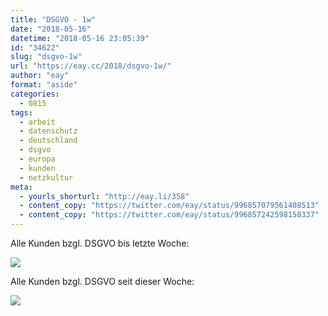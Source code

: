 ```yaml
---
title: "DSGVO - 1w"
date: "2018-05-16"
datetime: "2018-05-16 23:05:39"
id: "34622"
slug: "dsgvo-1w"
url: "https://eay.cc/2018/dsgvo-1w/"
author: "eay"
format: "aside"
categories:
  - 0815
tags:
  - arbeit
  - datenschutz
  - deutschland
  - dsgvo
  - europa
  - kunden
  - netzkultur
meta:
  - yourls_shorturl: "http://eay.li/358"
  - content_copy: "https://twitter.com/eay/status/996857079561408513"
  - content_copy: "https://twitter.com/eay/status/996857242598158337"
---
```


Alle Kunden bzgl. DSGVO bis letzte Woche:

![](https://eay.cc/uploads/2018/dsgvo1.gif)

Alle Kunden bzgl. DSGVO seit dieser Woche:

![](https://eay.cc/uploads/2018/dsgvo2.gif)
